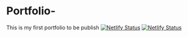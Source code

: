# Portfolio-
This is my first portfolio to be publish
[![Netlify Status](https://api.netlify.com/api/v1/badges/9b557f1c-1d24-4f35-9c86-02d4a8dec87b/deploy-status)](https://app.netlify.com/sites/bahtech-crunch/deploys)
[![Netlify Status](https://api.netlify.com/api/v1/badges/9b557f1c-1d24-4f35-9c86-02d4a8dec87b/deploy-status)](https://app.netlify.com/sites/bahtech-crunch/deploys)
